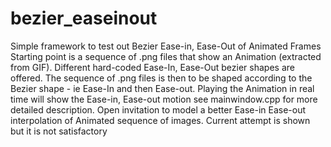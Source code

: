 # bezier_easeinout
Simple framework to test out Bezier Ease-in, Ease-Out of Animated Frames
Starting point is a sequence of .png files that show an Animation (extracted from GIF).
Different hard-coded Ease-In, Ease-Out bezier shapes are offered.
The sequence of .png files is then to be shaped according to the Bezier shape - ie Ease-In and then Ease-out. Playing the Animation in real time will show the Ease-in, Ease-out motion 
see mainwindow.cpp for more detailed description.
Open invitation to model a better Ease-in Ease-out interpolation of Animated sequence of images. Current attempt is shown but it is not satisfactory 
